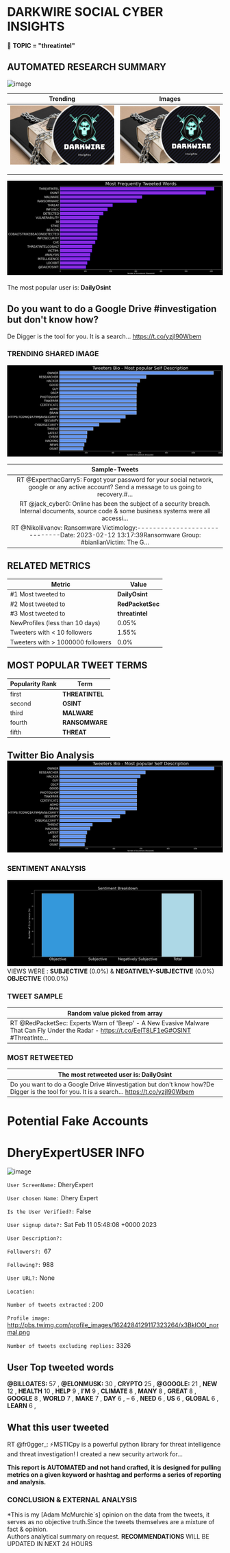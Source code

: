 # DARKWIRE SOCIAL CYBER INSIGHTS 
&#x1F34E; **TOPIC = "threatintel"**

## AUTOMATED RESEARCH SUMMARY
  ![image](darkLogo.png)   

|  Trending  |   Images | 
:-------------------------:|:-------------------------:
|  ![image](assets/threatintel/imageFile1.jpg)     <img width=200/> | ![image](assets/threatintel/imageFile2.jpg) <img width=200/> |   
 
 
![image](assets/threatintel/TWEETS.png)
<br></br>
The most popular user is: **DailyOsint**  
 

## Do you want to do a Google Drive #investigation but don't know how?

De Digger is the tool for you. It is a search… https://t.co/yzjI90Wbem 

  




### TRENDING SHARED IMAGE

![image](assets/threatintel/twitterPostedImage.png)



|                **Sample-Tweets**        |
| :-------------: |
| RT @ExperthacGarry5: Forgot your password for your social network, google or any active account?  Send a message to us going to recovery.#… |
| RT @jack_cyber0: Online has been the subject of a security breach. Internal documents, source code &amp; some business systems were all accessi… |
| RT @NikoliIvanov: Ransomware Victimology:-----------------------------Date: 2023-02-12 13:17:39Ransomware Group: #bianlianVictim: The G… |

## RELATED METRICS<br>
| Metric | Value |
| ------------- | ------------- |
| #1 Most tweeted to  | **DailyOsint** |
| #2 Most tweeted to  | **RedPacketSec** |
| #3 Most tweeted to  | **threatintel** |
| NewProfiles (less than 10 days) | 0.05%  |
| Tweeters with < 10 followers  | 1.55%|
| Tweeters with > 1000000 followers  | 0.0%  |



## MOST POPULAR TWEET TERMS 


| Popularity Rank  | Term |
| ------------- | ------------- |
| first  | **THREATINTEL**  |
| second  | **OSINT**  |
| third  | **MALWARE** |
| fourth  | **RANSOMWARE**  |
| fifth  | **THREAT**  |


## Twitter Bio Analysis![image](assets/threatintel/BIO.png)
### SENTIMENT ANALYSIS
![image](assets/threatintel/sentiment.png)
VIEWS WERE : **SUBJECTIVE**  (0.0%) & **NEGATIVELY-SUBJECTIVE** (0.0%) **OBJECTIVE** (100.0%)

### TWEET SAMPLE 
| Random value picked from array |
| ------------- |
|RT @RedPacketSec: Experts Warn of 'Beep' - A New Evasive Malware That Can Fly Under the Radar - https://t.co/EelT8LF1eG#OSINT #ThreatInte… |

### MOST RETWEETED 

| The most retweeted user is: **DailyOsint**  |
| ------------- |
| Do you want to do a Google Drive #investigation but don't know how?De Digger is the tool for you. It is a search… https://t.co/yzjI90Wbem |

# Potential Fake Accounts
 
# DheryExpertUSER INFO
![image](http://pbs.twimg.com/profile_images/1624284129117323264/x3BkIO0I_normal.png)
 
`User ScreenName:` DheryExpert 
 
`User chosen Name:` Dhery Expert 
 
`Is the User Verified?:` False 
 
`User signup date?:` Sat Feb 11 05:48:08 +0000 2023 
 
`User Description?:`  
 
`Followers?: `67 
 
`Following?:` 988 
 
`User URL?:` None 
 
`Location:`  
 
`Number of tweets extracted`  : 200 
 
`Profile image:` http://pbs.twimg.com/profile_images/1624284129117323264/x3BkIO0I_normal.png 
 
`Number of tweets excluding replies:` 3326 
 

 

 
## User Top tweeted words 
 
**@BILLGATES:** 57 , **@ELONMUSK:** 30 , **CRYPTO** 25 , **@GOOGLE:** 21 , **NEW** 12 , **HEALTH** 10 , **HELP** 9 , **I’M** 9 , **CLIMATE** 8 , **MANY** 8 , **GREAT** 8 , **GOOGLE** 8 , **WORLD** 7 , **MAKE** 7 , **DAY** 6 , **–** 6 , **NEED** 6 , **US** 6 , **GLOBAL** 6 , **LEARN** 6 , 
 
## What this user tweeted
 
RT @fr0gger_: ⚡️MSTICpy is a powerful python library for threat intelligence and threat investigation! I created a new security artwork for…
 

<b> This report is AUTOMATED and not hand crafted, it is designed for pulling metrics on a given keyword or hashtag and performs a series of reporting and analysis.</b>  
### CONCLUSION & EXTERNAL ANALYSIS

*This is my [Adam McMurchie`s] opinion on the data from the tweets, it serves as no objective truth.Since the tweets themselves are a mixture of fact & opinion.<br>
Authors analytical summary on request.
**RECOMMENDATIONS** WILL BE UPDATED IN NEXT  24 HOURS <br>